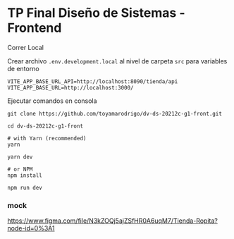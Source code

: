 # TP Final Diseño de Sistemas - Frontend

Correr Local

Crear archivo `.env.development.local` al nivel de carpeta `src` para variables de entorno

```shell
VITE_APP_BASE_URL_API=http://localhost:8090/tienda/api
VITE_APP_BASE_URL=http://localhost:3000/
```

Ejecutar comandos en consola

```shell
git clone https://github.com/toyamarodrigo/dv-ds-20212c-g1-front.git

cd dv-ds-20212c-g1-front

# with Yarn (recommended)
yarn

yarn dev

# or NPM
npm install

npm run dev
```

### mock

<https://www.figma.com/file/N3kZOQj5ajZSfHR0A6uqM7/Tienda-Ropita?node-id=0%3A1>
